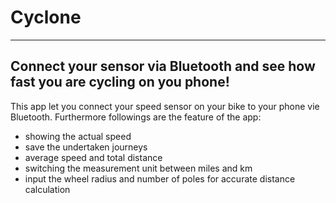 # Cyclone

---------------------------
Connect your sensor via Bluetooth and see how fast you are cycling on you phone!
---------------------------

This app let you connect your speed sensor on your bike to your phone vie Bluetooth. Furthermore followings are the feature of the app:
- showing the actual speed
- save the undertaken journeys
- average speed and total distance
- switching the measurement unit between miles and km
- input the wheel radius and number of poles for accurate distance calculation
